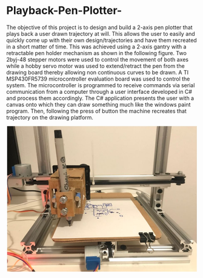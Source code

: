# Playback-Pen-Plotter-
The objective of this project is to design and build a 2-axis pen plotter that plays back a user drawn trajectory at will. This allows the user to easily and quickly come up with their own design/trajectories and have them recreated in a short matter of time. This was achieved using a 2-axis gantry with a retractable pen holder mechanism as shown in the following figure. Two 2byj-48 stepper motors were used to control the movement of both axes while a hobby servo motor was used to extend/retract the pen from the drawing board thereby allowing non continuous curves to be drawn. A TI MSP430FR5739 microcontroller evaluation board was used to control the system. The microcontroller is programmed to receive commands via serial communication from a computer through a user interface developed in C# and process them accordingly. The C# application presents the user with a canvas onto which they can draw something much like the windows paint program. Then, following the press of button the machine recreates that trajectory on the drawing platform.


![](/images/Plotter.JPG)
